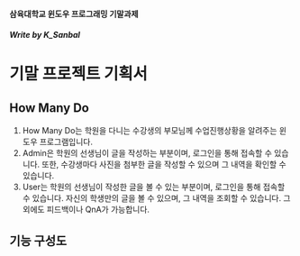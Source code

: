 #### 삼육대학교 윈도우 프로그래밍 기말과제
##### Write by K_Sanbal
# 기말 프로젝트 기획서

## How Many Do
1. How Many Do는 학원을 다니는 수강생의 부모님께 수업진행상황을 알려주는 윈도우 프로그램입니다.
2. Admin은 학원의 선생님이 글을 작성하는 부분이며, 로그인을 통해 접속할 수 있습니다.
 또한, 수강생마다 사진을 첨부한 글을 작성할 수 있으며 그 내역을 확인할 수 있습니다.
3. User는 학원의 선생님이 작성한 글을 볼 수 있는 부분이며, 로그인을 통해 접속할 수 있습니다.
 자신의 학생만의 글을 볼 수 있으며, 그 내역을 조회할 수 있습니다.
 그 외에도 피드백이나 QnA가 가능합니다.
 
## 기능 구성도

